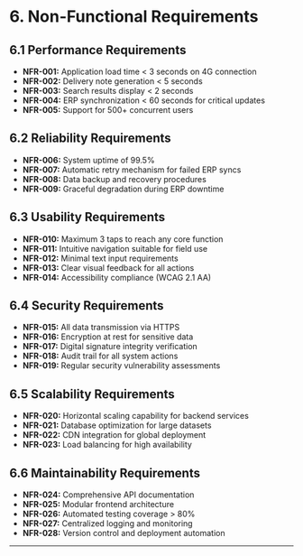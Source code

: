 # 6. Non-Functional Requirements

## 6.1 Performance Requirements
- **NFR-001:** Application load time < 3 seconds on 4G connection
- **NFR-002:** Delivery note generation < 5 seconds
- **NFR-003:** Search results display < 2 seconds
- **NFR-004:** ERP synchronization < 60 seconds for critical updates
- **NFR-005:** Support for 500+ concurrent users

## 6.2 Reliability Requirements
- **NFR-006:** System uptime of 99.5%
- **NFR-007:** Automatic retry mechanism for failed ERP syncs
- **NFR-008:** Data backup and recovery procedures
- **NFR-009:** Graceful degradation during ERP downtime

## 6.3 Usability Requirements
- **NFR-010:** Maximum 3 taps to reach any core function
- **NFR-011:** Intuitive navigation suitable for field use
- **NFR-012:** Minimal text input requirements
- **NFR-013:** Clear visual feedback for all actions
- **NFR-014:** Accessibility compliance (WCAG 2.1 AA)

## 6.4 Security Requirements
- **NFR-015:** All data transmission via HTTPS
- **NFR-016:** Encryption at rest for sensitive data
- **NFR-017:** Digital signature integrity verification
- **NFR-018:** Audit trail for all system actions
- **NFR-019:** Regular security vulnerability assessments

## 6.5 Scalability Requirements
- **NFR-020:** Horizontal scaling capability for backend services
- **NFR-021:** Database optimization for large datasets
- **NFR-022:** CDN integration for global deployment
- **NFR-023:** Load balancing for high availability

## 6.6 Maintainability Requirements
- **NFR-024:** Comprehensive API documentation
- **NFR-025:** Modular frontend architecture
- **NFR-026:** Automated testing coverage > 80%
- **NFR-027:** Centralized logging and monitoring
- **NFR-028:** Version control and deployment automation

---
